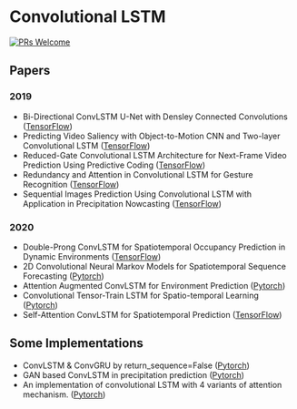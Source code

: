 # Convolutional LSTM

[![PRs Welcome](https://img.shields.io/badge/PRs-welcome-brightgreen.svg?style=flat-square)](http://makeapullrequest.com)



## Papers

### 2019

* Bi-Directional ConvLSTM U-Net with Densley Connected Convolutions ([TensorFlow](https://github.com/rezazad68/BCDU-Net))
* Predicting Video Saliency with Object-to-Motion CNN and Two-layer Convolutional LSTM ([TensorFlow](https://github.com/remega/OMCNN_2CLSTM))
* Reduced-Gate Convolutional LSTM Architecture for Next-Frame Video Prediction Using Predictive Coding ([TensorFlow](https://github.com/NellyElsayed/rgcLSTM))
* Redundancy and Attention in Convolutional LSTM for Gesture Recognition ([TensorFlow](https://github.com/GuangmingZhu/ConvLSTMForGR))
* Sequential Images Prediction Using Convolutional LSTM with Application in Precipitation Nowcasting ([TensorFlow](https://github.com/mingkuan94/Thesis_ConvLSTM))


### 2020

* Double-Prong ConvLSTM for Spatiotemporal Occupancy Prediction in Dynamic Environments ([TensorFlow](https://github.com/sisl/Double-Prong-Occupancy))
* 2D Convolutional Neural Markov Models for Spatiotemporal Sequence Forecasting ([Pytorch](https://github.com/CJHJ/convolutional-neural-markov-model))
* Attention Augmented ConvLSTM for Environment Prediction ([Pytorch](https://github.com/sisl/AttentionAugmentedConvLSTM))
* Convolutional Tensor-Train LSTM for Spatio-temporal Learning ([Pytorch](https://github.com/NVlabs/conv-tt-lstm))
* Self-Attention ConvLSTM for Spatiotemporal Prediction ([TensorFlow](https://github.com/MahatmaSun1/SaConvSLTM))



## Some Implementations

* ConvLSTM & ConvGRU by return_sequence=False ([Pytorch](https://github.com/TrevorIkky/ConvRNNs))
* GAN based ConvLSTM in precipitation prediction ([Pytorch](https://github.com/Mikubill/GAN-ConvLSTM))
* An implementation of convolutional LSTM with 4 variants of attention mechanism. ([Pytorch](https://github.com/xg416/ConvLSTM))